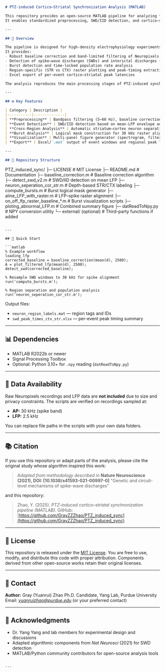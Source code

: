 
```markdown
# PTZ-induced Cortico–Striatal Synchronization Analysis (MATLAB)

This repository provides an open-source MATLAB pipeline for analyzing **PTZ-triggered abnormal synchronization events** in Neuropixels recordings.  
It enables standardized preprocessing, SWD/IID detection, and cortico–striatal cross-regional analysis of local field potentials (LFPs) and spike activity, particularly in *Scn2a*-deficient mouse models.

---

## 🧠 Overview

The pipeline is designed for high-density electrophysiology experiments investigating seizure-related network synchronization across cortex and striatum.  
It provides:
- Robust baseline correction and band-limited filtering of Neuropixels LFPs  
- Detection of spike–wave discharges (SWDs) and interictal discharges (IIDs)  
- Burst detection and time-locked population rate analysis  
- Region-specific (STR vs CTX) raster plotting and peak-timing extraction  
- Excel export of per-event cortico–striatal peak latencies  

The analysis reproduces the main processing stages of PTZ-induced synchronization and cortico–striatal delays in *Scn2a* mutant mice.

---

## ⚙️ Key Features

| Category | Description |
|-----------|--------------|
| **Preprocessing** | Bandpass filtering (5–60 Hz), baseline correction, artifact rejection |
| **Event Detection** | SWD/IID detection based on mean-LFP envelope and dynamic thresholds |
| **Cross-Region Analysis** | Automatic striatum–cortex neuron separation from depth map |
| **Burst Analysis** | Logical mask construction for 30 kHz raster alignment |
| **Visualization** | Multi-panel figure generator (spectrogram, filtered LFP, raster, burst overlay) |
| **Export** | Excel/`.mat` output of event windows and regional peak latencies |

---

## 🧩 Repository Structure

```

PTZ_induced_sync/
├─ LICENSE                         # MIT License
├─ README.md                       # Documentation
├─ baseline_correction.m           # Baseline correction algorithm
├─ detect_swd_v2.m                 # SWD/IID detection on mean LFP
├─ neuron_seperation_cor_str.m     # Depth-based STR/CTX labeling
├─ compute_bursts.m                # Burst logical mask generator
├─ aline_LFP_with_raster.m         # LFP–spike raster alignment
├─ on_off_lfp_raster_baseline_*.m  # Burst visualization scripts
├─ ploting_abnormal_LFP.m          # Combined summary figure
├─ datReadToNpy.py                 # NPY conversion utility
└─ external/ (optional)            # Third-party functions if added

````

---

## 🧪 Quick Start

```matlab
% Example workflow
loading_lfp
corrected_baseline = baseline_correction(mean(d), 2500);
A = plot_filtered_lfp(mean(d), 2500);
detect_swd(corrected_baseline);

% Resample SWD windows to 30 kHz for spike alignment
run('compute_bursts.m');

% Region separation and population analysis
run('neuron_seperation_cor_str.m');
````

Output files:

* `neuron_region_labels.mat` — region tags and IDs
* `swd_peak_times_ctx_str.xlsx` — per-event peak timing summary

---

## 📊 Dependencies

* MATLAB R2022b or newer
* Signal Processing Toolbox
* Optional: Python 3.10+ for `.npy` reading (`datReadToNpy.py`)

---

## 🧬 Data Availability

Raw Neuropixels recordings and LFP data are **not included** due to size and privacy constraints.
The scripts are verified on recordings sampled at:

* **AP:** 30 kHz (spike band)
* **LFP:** 2.5 kHz

You can replace file paths in the scripts with your own data folders.

---

## 📚 Citation

If you use this repository or adapt parts of the analysis, please cite the original study whose algorithm inspired this work:

> *Adapted from methodology described in*
> **Nature Neuroscience (2021), DOI: [10.1038/s41593-021-00997-0]**
> "Genetic and circuit-level mechanisms of spike-wave discharges"

and this repository:

> Zhao, Y. (2025). *PTZ-induced cortico–striatal synchronization pipeline (MATLAB)*.
> GitHub: [https://github.com/GrayZZZhao/PTZ_induced_sync](https://github.com/GrayZZZhao/PTZ_induced_sync)

---

## 🪪 License

This repository is released under the [MIT License](LICENSE).
You are free to use, modify, and distribute this code with proper attribution.
Components derived from other open-source works retain their original licenses.

---

## 🧭 Contact

**Author:** Gray (Yuanrui) Zhao
Ph.D. Candidate, Yang Lab, Purdue University
Email: *[yuanruizhao@purdue.edu](mailto:yuanruizhao@purdue.edu)* (or your preferred contact)

---

## 🧩 Acknowledgments

* Dr. Yang Yang and lab members for experimental design and discussions
* Adapted algorithmic components from *Nat Neurosci* (2021) for SWD detection
* MATLAB/Python community contributors for open-source analysis tools

```

---


